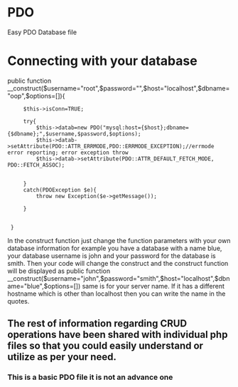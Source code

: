 # PDO
Easy PDO Database file
# Connecting with your database
 public function __construct($username="root",$password="",$host="localhost",$dbname="oop",$options=[]){
		 
		 $this->isConn=TRUE;
		 
		 try{
			 $this->datab=new PDO("mysql:host={$host};dbname={$dbname};",$username,$password,$options);
			 $this->datab->setAttribute(PDO::ATTR_ERRMODE,PDO::ERRMODE_EXCEPTION);//errmode error reporting; error exception throw
			 $this->datab->setAttribute(PDO::ATTR_DEFAULT_FETCH_MODE, PDO::FETCH_ASSOC);
			 
			 
		 }
		 catch(PDOException $e){
			 throw new Exception($e->getMessage());
			 
		 }
		 
		 
	 }
   
   In the construct function just change the function parameters with your own database information for example you have a database with a name blue, your database username is john and your password for the database is smith. Then your code will change the construct and the construct function will be displayed as
   public function __construct($username="john",$password="smith",$host="localhost",$dbname="blue",$options=[])
  same is for your server name. If it has a different hostname which is other than localhost then you can write the name in the quotes.
  
  ## The rest of information regarding CRUD operations have been shared with individual php files so that you could easily understand or utilize as per your need. 
  
  ### This is a basic PDO file it is not an advance one
